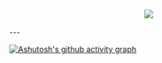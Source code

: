 

<br/>  

<div align="center"><img src="https://spotify-github-profile.vercel.app/api/view?uid=31lap2usmkx33jn4dsbtv2afdlxa&cover_image=true&theme=default&show_offline=false&background_color=121212&interchange=false&bar_color_cover=false&bar_color=00bd2f" /></div>  

<br/>  
---

[![Ashutosh's github activity graph](https://github-readme-activity-graph.vercel.app/graph?username=Ashutosh00710&theme=merko&custom_title=Haloo)](https://github.com/ashutosh00710/github-readme-activity-graph)
<!---
thisishappy12/thisishappy12 is a ✨ special ✨ repository because its `README.md` (this file) appears on your GitHub profile.
You can click the Preview link to take a look at your changes.
--->

